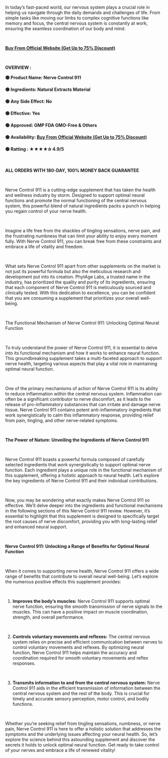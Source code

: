 <span style="font-weight: 400;">In today’s fast-paced world, our nervous system plays a crucial role in helping us navigate through the daily demands and challenges of life. From simple tasks like moving our limbs to complex cognitive functions like memory and focus, the central nervous system is constantly at work, ensuring the seamless coordination of our body and mind.</span>

&nbsp;

<a href="https://t.ly/eJg5M"><b>Buy From Official Website (Get Up to 75% Discount)</b></a>

&nbsp;

<b>OVERVIEW :</b>

<b>🟢 Product Name: Nerve Control 911</b>

<b>🟢 Ingredients: Natural Extracts Material</b>

<b>🟢 Any Side Effect: No</b>

<b>🟢 Effective: Yes</b>

<b>🟢 Approved: GMP FDA GMO-Free &amp; Others</b>

<b>🟢 Availability: </b><a href="https://t.ly/eJg5M"><b>Buy From Official Website (Get Up to 75% Discount)</b></a>

<b>🟢 Ratting : ★★★★✰ 4.9/5</b>

&nbsp;

<b>ALL ORDERS WITH 180‑DAY, 100% MONEY BACK GUARANTEE</b>

&nbsp;

<span style="font-weight: 400;">Nerve Control 911 is a cutting-edge supplement that has taken the health and wellness industry by storm. Designed to support optimal neural functions and promote the normal functioning of the central nervous system, this powerful blend of natural ingredients packs a punch in helping you regain control of your nerve health.</span>

&nbsp;

<span style="font-weight: 400;">Imagine a life free from the shackles of tingling sensations, nerve pain, and the frustrating numbness that can limit your ability to enjoy every moment fully. With Nerve Control 911, you can break free from these constraints and embrace a life of vitality and freedom.</span>

&nbsp;

<span style="font-weight: 400;">What sets Nerve Control 911 apart from other supplements on the market is not just its powerful formula but also the meticulous research and development put into its creation. PhytAge Labs, a trusted name in the industry, has prioritized the quality and purity of its ingredients, ensuring that each component of Nerve Control 911 is meticulously sourced and clinically tested. With this dedication to excellence, you can be confident that you are consuming a supplement that prioritizes your overall well-being.</span>

&nbsp;

<span style="font-weight: 400;">The Functional Mechanism of Nerve Control 911: Unlocking Optimal Neural Function</span>

&nbsp;

<span style="font-weight: 400;">To truly understand the power of Nerve Control 911, it is essential to delve into its functional mechanism and how it works to enhance neural function. This groundbreaking supplement takes a multi-faceted approach to support nerve health, targeting various aspects that play a vital role in maintaining optimal neural function.</span>

&nbsp;

<span style="font-weight: 400;">One of the primary mechanisms of action of Nerve Control 911 is its ability to reduce inflammation within the central nervous system. Inflammation can often be a significant contributor to nerve discomfort, as it leads to the release of pro-inflammatory substances that can irritate and damage nerve tissue. Nerve Control 911 contains potent anti-inflammatory ingredients that work synergistically to calm this inflammatory response, providing relief from pain, tingling, and other nerve-related symptoms.</span>

&nbsp;

<b>The Power of Nature: Unveiling the Ingredients of Nerve Control 911</b>

&nbsp;

<span style="font-weight: 400;">Nerve Control 911 boasts a powerful formula composed of carefully selected ingredients that work synergistically to support optimal nerve function. Each ingredient plays a unique role in the functional mechanism of this supplement, offering a holistic approach to neural health. Let’s explore the key ingredients of Nerve Control 911 and their individual contributions.</span>

&nbsp;

<span style="font-weight: 400;">Now, you may be wondering what exactly makes Nerve Control 911 so effective. We’ll delve deeper into the ingredients and functional mechanisms in the following sections of this Nerve Control 911 review. However, it’s essential to highlight that this supplement is designed to specifically target the root causes of nerve discomfort, providing you with long-lasting relief and enhanced neural support.</span>

&nbsp;

<b>Nerve Control 911: Unlocking a Range of Benefits for Optimal Neural Function</b>

&nbsp;

<span style="font-weight: 400;">When it comes to supporting nerve health, Nerve Control 911 offers a wide range of benefits that contribute to overall neural well-being. Let’s explore the numerous positive effects this supplement provides:</span>

&nbsp;
<ol>
 	<li><b> Improves the body’s muscles:</b><span style="font-weight: 400;"> Nerve Control 911 supports optimal nerve function, ensuring the smooth transmission of nerve signals to the muscles. This can have a positive impact on muscle coordination, strength, and overall performance.</span></li>
</ol>
&nbsp;
<ol start="2">
 	<li><b> Controls voluntary movements and reflexes:</b><span style="font-weight: 400;"> The central nervous system relies on precise and efficient communication between nerves to control voluntary movements and reflexes. By optimizing neural function, Nerve Control 911 helps maintain the accuracy and coordination required for smooth voluntary movements and reflex responses.</span></li>
</ol>
&nbsp;
<ol start="3">
 	<li><b> Transmits information to and from the central nervous system:</b><span style="font-weight: 400;"> Nerve Control 911 aids in the efficient transmission of information between the central nervous system and the rest of the body. This is crucial for timely and accurate sensory perception, motor control, and bodily functions.</span></li>
</ol>
&nbsp;

<span style="font-weight: 400;">Whether you’re seeking relief from tingling sensations, numbness, or nerve pain, Nerve Control 911 is here to offer a holistic solution that addresses the symptoms and the underlying issues affecting your neural health. So, let’s explore the science behind this astounding supplement and discover the secrets it holds to unlock optimal neural function. Get ready to take control of your nerves and embrace a life of renewed vitality!</span>

&nbsp;
